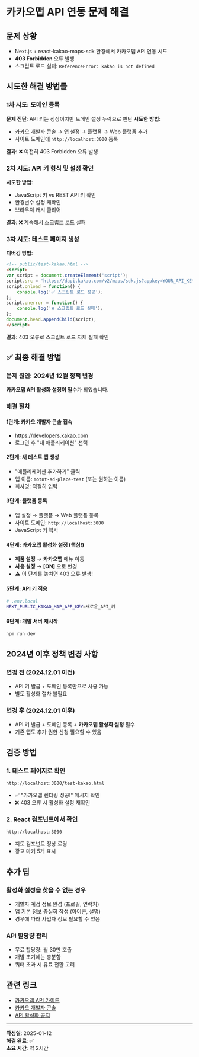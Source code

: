 # 카카오맵 API 연동 문제 해결

## 문제 상황
- Next.js + react-kakao-maps-sdk 환경에서 카카오맵 API 연동 시도
- **403 Forbidden** 오류 발생
- 스크립트 로드 실패: `ReferenceError: kakao is not defined`

## 시도한 해결 방법들

### 1차 시도: 도메인 등록
**문제 진단**: API 키는 정상이지만 도메인 설정 누락으로 판단
**시도한 방법**: 
- 카카오 개발자 콘솔 → 앱 설정 → 플랫폼 → Web 플랫폼 추가
- 사이트 도메인에 `http://localhost:3000` 등록

**결과**: ❌ 여전히 403 Forbidden 오류 발생

### 2차 시도: API 키 형식 및 설정 확인
**시도한 방법**:
- JavaScript 키 vs REST API 키 확인
- 환경변수 설정 재확인
- 브라우저 캐시 클리어

**결과**: ❌ 계속해서 스크립트 로드 실패

### 3차 시도: 테스트 페이지 생성
**디버깅 방법**:
```html
<!-- public/test-kakao.html -->
<script>
var script = document.createElement('script');
script.src = 'https://dapi.kakao.com/v2/maps/sdk.js?appkey=YOUR_API_KEY';
script.onload = function() {
    console.log('✅ 스크립트 로드 성공');
};
script.onerror = function() {
    console.log('❌ 스크립트 로드 실패');
};
document.head.appendChild(script);
</script>
```

**결과**: 403 오류로 스크립트 로드 자체 실패 확인

## ✅ 최종 해결 방법

### 문제 원인: 2024년 12월 정책 변경
**카카오맵 API 활성화 설정이 필수**가 되었습니다.

### 해결 절차

#### 1단계: 카카오 개발자 콘솔 접속
- https://developers.kakao.com
- 로그인 후 "내 애플리케이션" 선택

#### 2단계: 새 테스트 앱 생성
- "애플리케이션 추가하기" 클릭
- 앱 이름: `motnt-ad-place-test` (또는 원하는 이름)
- 회사명: 적절히 입력

#### 3단계: 플랫폼 등록
- 앱 설정 → 플랫폼 → Web 플랫폼 등록
- 사이트 도메인: `http://localhost:3000`
- JavaScript 키 복사

#### 4단계: **카카오맵 활성화 설정** (핵심!)
- **제품 설정** → **카카오맵** 메뉴 이동
- **사용 설정** → **[ON]** 으로 변경
- ⚠️ 이 단계를 놓치면 403 오류 발생!

#### 5단계: API 키 적용
```bash
# .env.local
NEXT_PUBLIC_KAKAO_MAP_APP_KEY=새로운_API_키
```

#### 6단계: 개발 서버 재시작
```bash
npm run dev
```

## 2024년 이후 정책 변경 사항

### 변경 전 (2024.12.01 이전)
- API 키 발급 + 도메인 등록만으로 사용 가능
- 별도 활성화 절차 불필요

### 변경 후 (2024.12.01 이후)
- API 키 발급 + 도메인 등록 + **카카오맵 활성화 설정** 필수
- 기존 앱도 추가 권한 신청 필요할 수 있음

## 검증 방법

### 1. 테스트 페이지로 확인
```
http://localhost:3000/test-kakao.html
```
- ✅ "카카오맵 렌더링 성공!" 메시지 확인
- ❌ 403 오류 시 활성화 설정 재확인

### 2. React 컴포넌트에서 확인
```
http://localhost:3000
```
- 지도 컴포넌트 정상 로딩
- 광고 마커 5개 표시

## 추가 팁

### 활성화 설정을 찾을 수 없는 경우
- 개발자 계정 정보 완성 (프로필, 연락처)
- 앱 기본 정보 충실히 작성 (아이콘, 설명)
- 경우에 따라 사업자 정보 필요할 수 있음

### API 할당량 관리
- 무료 할당량: 월 30만 호출
- 개발 초기에는 충분함
- 쿼터 초과 시 유료 전환 고려

## 관련 링크
- [카카오맵 API 가이드](https://apis.map.kakao.com/web/guide/)
- [카카오 개발자 콘솔](https://developers.kakao.com)
- [API 활성화 공지](https://devtalk.kakao.com/t/api/140875)

---

**작성일**: 2025-01-12  
**해결 완료**: ✅  
**소요 시간**: 약 2시간